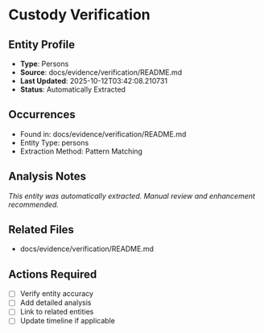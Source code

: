 # Custody Verification

## Entity Profile
- **Type**: Persons
- **Source**: docs/evidence/verification/README.md
- **Last Updated**: 2025-10-12T03:42:08.210731
- **Status**: Automatically Extracted

## Occurrences
- Found in: docs/evidence/verification/README.md
- Entity Type: persons
- Extraction Method: Pattern Matching

## Analysis Notes
*This entity was automatically extracted. Manual review and enhancement recommended.*

## Related Files
- docs/evidence/verification/README.md

## Actions Required
- [ ] Verify entity accuracy
- [ ] Add detailed analysis
- [ ] Link to related entities
- [ ] Update timeline if applicable
